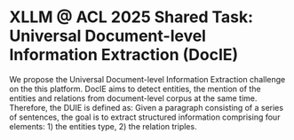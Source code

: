 # XLLM @ ACL 2025 Shared Task: Universal Document-level Information Extraction (DocIE)


We propose the Universal Document-level Information Extraction challenge on the this platform. DocIE aims to detect entities, the mention of the entities and relations from document-level corpus at the same time. Therefore, the DUIE is defined as: Given a paragraph consisting of a series of sentences, the goal is to extract structured information comprising four elements: 1) the entities type, 2) the relation triples.
